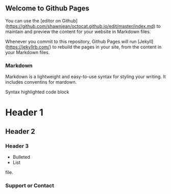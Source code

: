 ## Welcome to Github Pages

You can use the [editor on Github] (https://github.com/shawnjean/octocat.github.io/edit/master/index.md) to maintain and preview the content for your website in Markdown files.

Whenever you commit to this repository, Github Pages will run [Jekyll] (https://jekyllrb.com/) to rebuild the pages in your site, from the content in your Markdown files.

### Markdown

Markdown is a lightweight and easy-to-use  syntax for styling your writing. It includes conventins for mardown.

Syntax highlighted code block

# Header 1
## Header 2
### Header 3

- Bulleted
- List

file.

### Support or Contact
